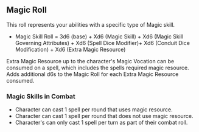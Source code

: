 ## Magic Roll

This roll represents your abilities with a specific type of Magic skill.

- Magic Skill Roll = 3d6 (base) + Xd6 (Magic Skill) + Xd6 (Magic Skill Governing Attributes) + Xd6 (Spell Dice Modifier)+ Xd6 (Conduit Dice Modification) + Xd6 (Extra Magic Resource)

Extra Magic Resource up to the character's Magic Vocation can be consumed on a spell, which includes the spells required magic resource. Adds additional d6s to the Magic Roll for each Extra Magic Resource consumed.

### Magic Skills in Combat

- Character can cast 1 spell per round that uses magic resource.
- Character can cast 1 spell per round that does not use magic resource.
- Character's can only cast 1 spell per turn as part of their combat roll.
